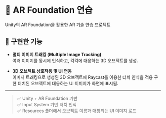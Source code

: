 # 📱 AR Foundation 연습

Unity의 AR Foundation을 활용한 AR 기술 연습 프로젝트

## 🔧 구현한 기능

- **멀티 이미지 트래킹 (Multiple Image Tracking)**  
  여러 이미지를 동시에 인식하고, 각각에 대응하는 3D 오브젝트를 생성.

- **3D 오브젝트 상호작용 및 UI 연동**  
  이미지 트래킹으로 생성된 3D 오브젝트에 Raycast를 이용한 터치 인식을 적용 구현
  터치된 오브젝트에 대응하는 UI 이미지가 화면에 표시됨.

---

> ✅ Unity + AR Foundation 기반  
> ✅ Input System 기반 터치 인식  
> ✅ Resources 폴더에서 오브젝트 이름과 매칭되는 UI 이미지 로드
